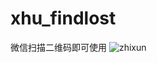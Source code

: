 # xhu_findlost
微信扫描二维码即可使用                                       ![zhixun](F:\DayDreams\正式开发\xhu_findLost\img\zhixun.jpg)
